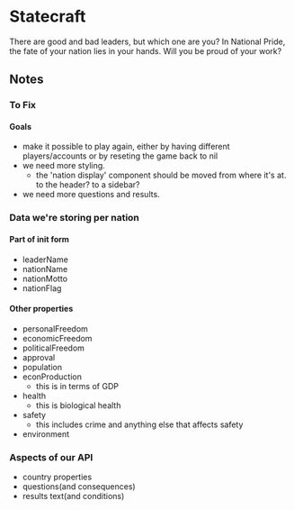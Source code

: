 # Statecraft

There are good and bad leaders, but which one are you? In National Pride, the fate of your nation lies in your hands. Will you be proud of your work?

## Notes

### To Fix

#### Goals

* make it possible to play again, either by having different players/accounts or by reseting the game back to nil
* we need more styling.
  * the 'nation display' component should be moved from where it's at. to the header? to a sidebar?
* we need more questions and results.

### Data we're storing per nation

#### Part of init form

* leaderName
* nationName
* nationMotto
* nationFlag

#### Other properties

* personalFreedom
* economicFreedom
* politicalFreedom
* approval
* population
* econProduction
  * this is in terms of GDP
* health
  * this is biological health
* safety
  * this includes crime and anything else that affects safety
* environment

### Aspects of our API

* country properties
* questions(and consequences)
* results text(and conditions)
